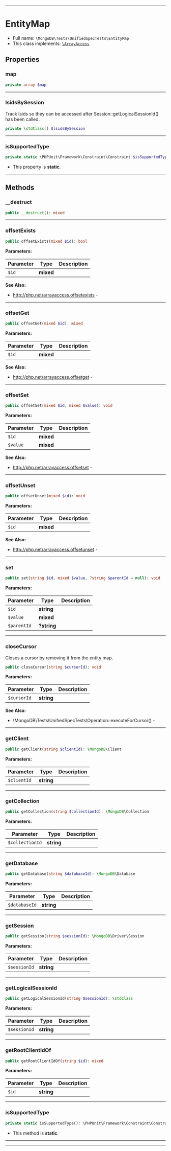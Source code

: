 ***

# EntityMap

* Full name: `\MongoDB\Tests\UnifiedSpecTests\EntityMap`
* This class implements:
  [`\ArrayAccess`](../../../ArrayAccess.md)

## Properties

### map

```php
private array $map
```

***

### lsidsBySession

Track lsids so they can be accessed after Session::getLogicalSessionId()
has been called.

```php
private \stdClass[] $lsidsBySession
```

***

### isSupportedType

```php
private static \PHPUnit\Framework\Constraint\Constraint $isSupportedType
```

* This property is **static**.

***

## Methods

### __destruct

```php
public __destruct(): mixed
```

***

### offsetExists

```php
public offsetExists(mixed $id): bool
```

**Parameters:**

| Parameter | Type | Description |
|-----------|------|-------------|
| `$id` | **mixed** |  |

**See Also:**

* http://php.net/arrayaccess.offsetexists -

***

### offsetGet

```php
public offsetGet(mixed $id): mixed
```

**Parameters:**

| Parameter | Type | Description |
|-----------|------|-------------|
| `$id` | **mixed** |  |

**See Also:**

* http://php.net/arrayaccess.offsetget -

***

### offsetSet

```php
public offsetSet(mixed $id, mixed $value): void
```

**Parameters:**

| Parameter | Type | Description |
|-----------|------|-------------|
| `$id` | **mixed** |  |
| `$value` | **mixed** |  |

**See Also:**

* http://php.net/arrayaccess.offsetset -

***

### offsetUnset

```php
public offsetUnset(mixed $id): void
```

**Parameters:**

| Parameter | Type | Description |
|-----------|------|-------------|
| `$id` | **mixed** |  |

**See Also:**

* http://php.net/arrayaccess.offsetunset -

***

### set

```php
public set(string $id, mixed $value, ?string $parentId = null): void
```

**Parameters:**

| Parameter | Type | Description |
|-----------|------|-------------|
| `$id` | **string** |  |
| `$value` | **mixed** |  |
| `$parentId` | **?string** |  |

***

### closeCursor

Closes a cursor by removing it from the entity map.

```php
public closeCursor(string $cursorId): void
```

**Parameters:**

| Parameter | Type | Description |
|-----------|------|-------------|
| `$cursorId` | **string** |  |

**See Also:**

* \MongoDB\Tests\UnifiedSpecTests\Operation::executeForCursor() -

***

### getClient

```php
public getClient(string $clientId): \MongoDB\Client
```

**Parameters:**

| Parameter | Type | Description |
|-----------|------|-------------|
| `$clientId` | **string** |  |

***

### getCollection

```php
public getCollection(string $collectionId): \MongoDB\Collection
```

**Parameters:**

| Parameter | Type | Description |
|-----------|------|-------------|
| `$collectionId` | **string** |  |

***

### getDatabase

```php
public getDatabase(string $databaseId): \MongoDB\Database
```

**Parameters:**

| Parameter | Type | Description |
|-----------|------|-------------|
| `$databaseId` | **string** |  |

***

### getSession

```php
public getSession(string $sessionId): \MongoDB\Driver\Session
```

**Parameters:**

| Parameter | Type | Description |
|-----------|------|-------------|
| `$sessionId` | **string** |  |

***

### getLogicalSessionId

```php
public getLogicalSessionId(string $sessionId): \stdClass
```

**Parameters:**

| Parameter | Type | Description |
|-----------|------|-------------|
| `$sessionId` | **string** |  |

***

### getRootClientIdOf

```php
public getRootClientIdOf(string $id): mixed
```

**Parameters:**

| Parameter | Type | Description |
|-----------|------|-------------|
| `$id` | **string** |  |

***

### isSupportedType

```php
private static isSupportedType(): \PHPUnit\Framework\Constraint\Constraint
```

* This method is **static**.

***


***

